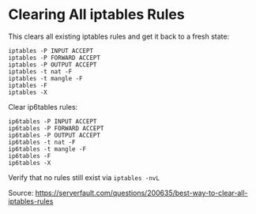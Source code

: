# Clearing All iptables Rules

This clears all existing iptables rules and get it back to a fresh state:

```
iptables -P INPUT ACCEPT
iptables -P FORWARD ACCEPT
iptables -P OUTPUT ACCEPT
iptables -t nat -F
iptables -t mangle -F
iptables -F
iptables -X
```

Clear ip6tables rules:
```
ip6tables -P INPUT ACCEPT
ip6tables -P FORWARD ACCEPT
ip6tables -P OUTPUT ACCEPT
ip6tables -t nat -F
ip6tables -t mangle -F
ip6tables -F
ip6tables -X
```

Verify that no rules still exist via `iptables -nvL`

Source:
https://serverfault.com/questions/200635/best-way-to-clear-all-iptables-rules
